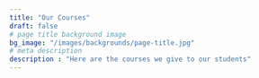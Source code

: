 ```yaml
---
title: "Our Courses"
draft: false
# page title background image
bg_image: "/images/backgrounds/page-title.jpg"
# meta description
description : "Here are the courses we give to our students"
---
```

